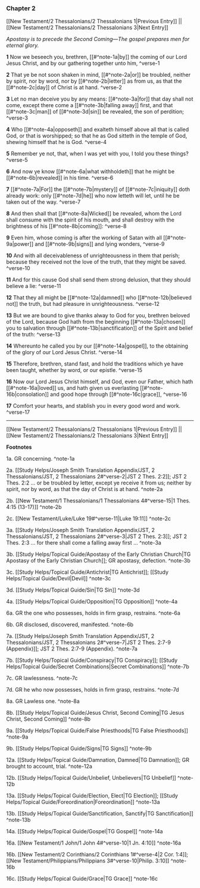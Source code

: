 ### Chapter 2

[[New Testament/2 Thessalonians/2 Thessalonians 1|Previous Entry]]  ||  [[New Testament/2 Thessalonians/2 Thessalonians 3|Next Entry]]

*Apostasy is to precede the Second Coming—The gospel prepares men for eternal glory.*

**1**  Now we beseech you, brethren, [[#^note-1a|by]] the coming of our Lord Jesus Christ, and by our gathering together unto him, ^verse-1

**2**  That ye be not soon shaken in mind, [[#^note-2a|or]] be troubled, neither by spirit, nor by word, nor by [[#^note-2b|letter]] as from us, as that the [[#^note-2c|day]] of Christ is at hand. ^verse-2

**3**  Let no man deceive you by any means: [[#^note-3a|for]] that day shall not come, except there come a [[#^note-3b|falling away]] first, and that [[#^note-3c|man]] of [[#^note-3d|sin]] be revealed, the son of perdition; ^verse-3

**4**  Who [[#^note-4a|opposeth]] and exalteth himself above all that is called God, or that is worshipped; so that he as God sitteth in the temple of God, shewing himself that he is God. ^verse-4

**5**  Remember ye not, that, when I was yet with you, I told you these things? ^verse-5

**6**  And now ye know [[#^note-6a|what withholdeth]] that he might be [[#^note-6b|revealed]] in his time. ^verse-6

**7**  [[#^note-7a|For]] the [[#^note-7b|mystery]] of [[#^note-7c|iniquity]] doth already work: only [[#^note-7d|he]] who now letteth will let, until he be taken out of the way. ^verse-7

**8**  And then shall that [[#^note-8a|Wicked]] be revealed, whom the Lord shall consume with the spirit of his mouth, and shall destroy with the brightness of his [[#^note-8b|coming]]: ^verse-8

**9**  Even him, whose coming is after the working of Satan with all [[#^note-9a|power]] and [[#^note-9b|signs]] and lying wonders, ^verse-9

**10**  And with all deceivableness of unrighteousness in them that perish; because they received not the love of the truth, that they might be saved. ^verse-10

**11**  And for this cause God shall send them strong delusion, that they should believe a lie: ^verse-11

**12**  That they all might be [[#^note-12a|damned]] who [[#^note-12b|believed not]] the truth, but had pleasure in unrighteousness. ^verse-12

**13**  But we are bound to give thanks alway to God for you, brethren beloved of the Lord, because God hath from the beginning [[#^note-13a|chosen]] you to salvation through [[#^note-13b|sanctification]] of the Spirit and belief of the truth: ^verse-13

**14**  Whereunto he called you by our [[#^note-14a|gospel]], to the obtaining of the glory of our Lord Jesus Christ. ^verse-14

**15**  Therefore, brethren, stand fast, and hold the traditions which ye have been taught, whether by word, or our epistle. ^verse-15

**16**  Now our Lord Jesus Christ himself, and God, even our Father, which hath [[#^note-16a|loved]] us, and hath given us everlasting [[#^note-16b|consolation]] and good hope through [[#^note-16c|grace]], ^verse-16

**17**  Comfort your hearts, and stablish you in every good word and work. ^verse-17


---
[[New Testament/2 Thessalonians/2 Thessalonians 1|Previous Entry]]  ||  [[New Testament/2 Thessalonians/2 Thessalonians 3|Next Entry]]


**Footnotes**


1a. GR concerning. ^note-1a

2a. [[Study Helps/Joseph Smith Translation Appendix/JST, 2 Thessalonians/JST, 2 Thessalonians 2#^verse-2|JST 2 Thes. 2:2]]; JST 2 Thes. 2:2 ... or be troubled by letter, except ye receive it from us; neither by spirit, nor by word, as that the day of Christ is at hand. ^note-2a

2b. [[New Testament/1 Thessalonians/1 Thessalonians 4#^verse-15|1 Thes. 4:15 (13-17)]] ^note-2b

2c. [[New Testament/Luke/Luke 19#^verse-11|Luke 19:11]] ^note-2c

3a. [[Study Helps/Joseph Smith Translation Appendix/JST, 2 Thessalonians/JST, 2 Thessalonians 2#^verse-3|JST 2 Thes. 2:3]]; JST 2 Thes. 2:3 ... for there shall come a falling away first ... ^note-3a

3b. [[Study Helps/Topical Guide/Apostasy of the Early Christian Church|TG Apostasy of the Early Christian Church]]; GR apostasy, defection.  ^note-3b

3c. [[Study Helps/Topical Guide/Antichrist|TG Antichrist]]; [[Study Helps/Topical Guide/Devil|Devil]] ^note-3c

3d. [[Study Helps/Topical Guide/Sin|TG Sin]] ^note-3d

4a. [[Study Helps/Topical Guide/Opposition|TG Opposition]] ^note-4a

6a. GR the one who possesses, holds in firm grasp, restrains. ^note-6a

6b. GR disclosed, discovered, manifested. ^note-6b

7a. [[Study Helps/Joseph Smith Translation Appendix/JST, 2 Thessalonians/JST, 2 Thessalonians 2#^verse-7|JST 2 Thes. 2:7-9 (Appendix)]]; JST 2 Thes. 2:7-9 (Appendix). ^note-7a

7b. [[Study Helps/Topical Guide/Conspiracy|TG Conspiracy]]; [[Study Helps/Topical Guide/Secret Combinations|Secret Combinations]] ^note-7b

7c. GR lawlessness. ^note-7c

7d. GR he who now possesses, holds in firm grasp, restrains. ^note-7d

8a. GR Lawless one. ^note-8a

8b. [[Study Helps/Topical Guide/Jesus Christ, Second Coming|TG Jesus Christ, Second Coming]] ^note-8b

9a. [[Study Helps/Topical Guide/False Priesthoods|TG False Priesthoods]] ^note-9a

9b. [[Study Helps/Topical Guide/Signs|TG Signs]] ^note-9b

12a. [[Study Helps/Topical Guide/Damnation, Damned|TG Damnation]]; GR brought to account, trial.  ^note-12a

12b. [[Study Helps/Topical Guide/Unbelief, Unbelievers|TG Unbelief]] ^note-12b

13a. [[Study Helps/Topical Guide/Election, Elect|TG Election]]; [[Study Helps/Topical Guide/Foreordination|Foreordination]] ^note-13a

13b. [[Study Helps/Topical Guide/Sanctification, Sanctify|TG Sanctification]] ^note-13b

14a. [[Study Helps/Topical Guide/Gospel|TG Gospel]] ^note-14a

16a. [[New Testament/1 John/1 John 4#^verse-10|1 Jn. 4:10]] ^note-16a

16b. [[New Testament/2 Corinthians/2 Corinthians 1#^verse-4|2 Cor. 1:4]]; [[New Testament/Philippians/Philippians 3#^verse-10|Philip. 3:10]] ^note-16b

16c. [[Study Helps/Topical Guide/Grace|TG Grace]] ^note-16c